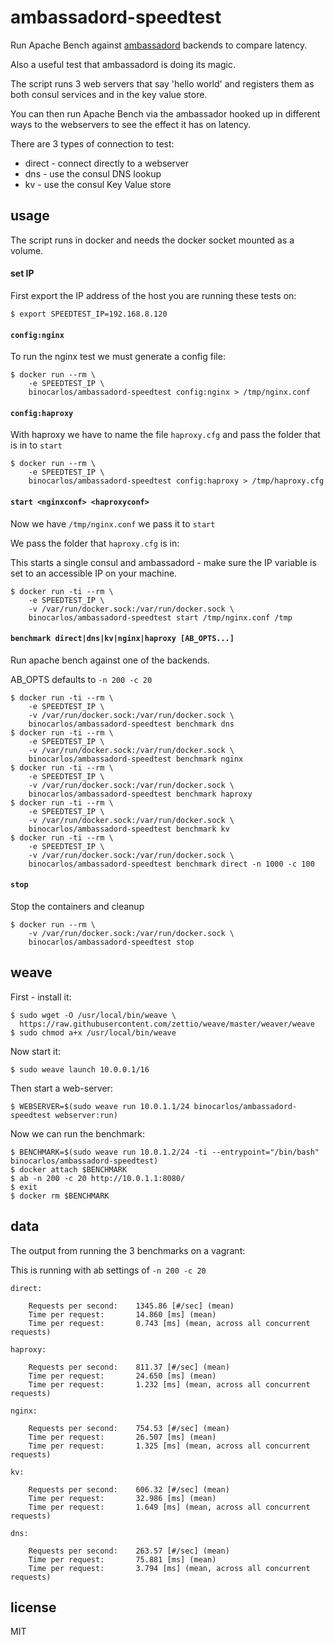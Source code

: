 ambassadord-speedtest
=====================

Run Apache Bench against [ambassadord](https://github.com/progrium/ambassadord) backends to compare latency.

Also a useful test that ambassadord is doing its magic.

The script runs 3 web servers that say 'hello world' and registers them as both consul services and in the key value store.

You can then run Apache Bench via the ambassador hooked up in different ways to the webservers to see the effect it has on latency.

There are 3 types of connection to test:

 * direct - connect directly to a webserver
 * dns - use the consul DNS lookup
 * kv - use the consul Key Value store

## usage

The script runs in docker and needs the docker socket mounted as a volume.

#### set IP

First export the IP address of the host you are running these tests on:

```
$ export SPEEDTEST_IP=192.168.8.120
```

#### `config:nginx`

To run the nginx test we must generate a config file:

```
$ docker run --rm \
	-e SPEEDTEST_IP \
	binocarlos/ambassadord-speedtest config:nginx > /tmp/nginx.conf
```

#### `config:haproxy`

With haproxy we have to name the file `haproxy.cfg` and pass the folder that is in to `start`

```
$ docker run --rm \
	-e SPEEDTEST_IP \
	binocarlos/ambassadord-speedtest config:haproxy > /tmp/haproxy.cfg
```

#### `start <nginxconf> <haproxyconf>`

Now we have `/tmp/nginx.conf` we pass it to `start`

We pass the folder that `haproxy.cfg` is in:

This starts a single consul and ambassadord - make sure the IP variable is set to an accessible IP on your machine.

```
$ docker run -ti --rm \
	-e SPEEDTEST_IP \
	-v /var/run/docker.sock:/var/run/docker.sock \
	binocarlos/ambassadord-speedtest start /tmp/nginx.conf /tmp
```

#### `benchmark direct|dns|kv|nginx|haproxy [AB_OPTS...]`

Run apache bench against one of the backends.

AB_OPTS defaults to `-n 200 -c 20`

```
$ docker run -ti --rm \
	-e SPEEDTEST_IP \
	-v /var/run/docker.sock:/var/run/docker.sock \
	binocarlos/ambassadord-speedtest benchmark dns
$ docker run -ti --rm \
	-e SPEEDTEST_IP \
	-v /var/run/docker.sock:/var/run/docker.sock \
	binocarlos/ambassadord-speedtest benchmark nginx
$ docker run -ti --rm \
	-e SPEEDTEST_IP \
	-v /var/run/docker.sock:/var/run/docker.sock \
	binocarlos/ambassadord-speedtest benchmark haproxy	
$ docker run -ti --rm \
	-e SPEEDTEST_IP \
	-v /var/run/docker.sock:/var/run/docker.sock \
	binocarlos/ambassadord-speedtest benchmark kv
$ docker run -ti --rm \
	-e SPEEDTEST_IP \
	-v /var/run/docker.sock:/var/run/docker.sock \
	binocarlos/ambassadord-speedtest benchmark direct -n 1000 -c 100
```

#### `stop`

Stop the containers and cleanup

```
$ docker run --rm \
	-v /var/run/docker.sock:/var/run/docker.sock \
	binocarlos/ambassadord-speedtest stop
```

## weave

First - install it:

```
$ sudo wget -O /usr/local/bin/weave \
  https://raw.githubusercontent.com/zettio/weave/master/weaver/weave
$ sudo chmod a+x /usr/local/bin/weave
```

Now start it:

```
$ sudo weave launch 10.0.0.1/16
```

Then start a web-server:

```
$ WEBSERVER=$(sudo weave run 10.0.1.1/24 binocarlos/ambassadord-speedtest webserver:run)
```

Now we can run the benchmark:

```
$ BENCHMARK=$(sudo weave run 10.0.1.2/24 -ti --entrypoint="/bin/bash" binocarlos/ambassadord-speedtest)
$ docker attach $BENCHMARK
$ ab -n 200 -c 20 http://10.0.1.1:8080/
$ exit
$ docker rm $BENCHMARK
```

## data

The output from running the 3 benchmarks on a vagrant:

This is running with ab settings of `-n 200 -c 20`

```
direct:

	Requests per second:    1345.86 [#/sec] (mean)
	Time per request:       14.860 [ms] (mean)
	Time per request:       0.743 [ms] (mean, across all concurrent requests)

haproxy:

	Requests per second:    811.37 [#/sec] (mean)
	Time per request:       24.650 [ms] (mean)
	Time per request:       1.232 [ms] (mean, across all concurrent requests)

nginx:

	Requests per second:    754.53 [#/sec] (mean)
	Time per request:       26.507 [ms] (mean)
	Time per request:       1.325 [ms] (mean, across all concurrent requests)

kv:

	Requests per second:    606.32 [#/sec] (mean)
	Time per request:       32.986 [ms] (mean)
	Time per request:       1.649 [ms] (mean, across all concurrent requests)

dns:

	Requests per second:    263.57 [#/sec] (mean)
	Time per request:       75.881 [ms] (mean)
	Time per request:       3.794 [ms] (mean, across all concurrent requests)
```

## license

MIT
